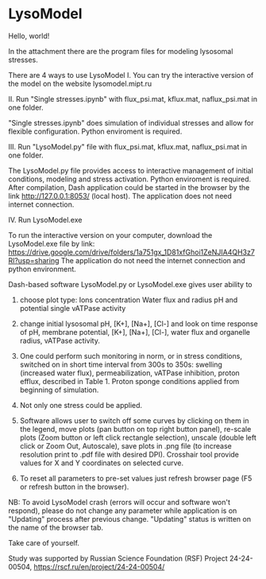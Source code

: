# LysoModel
Hello, world!

In the attachment there are the program files for modeling lysosomal stresses.

There are 4 ways to use LysoModel
I. You can try the interactive version of the model on the website lysomodel.mipt.ru

II. Run "Single stresses.ipynb" with flux_psi.mat, kflux.mat, naflux_psi.mat in one folder.

"Single stresses.ipynb" does simulation of individual stresses and allow for flexible configuration.
Python enviroment is required.

III. Run "LysoModel.py" file with flux_psi.mat, kflux.mat, naflux_psi.mat in one folder.

The LysoModel.py file provides access to interactive management  of initial conditions, modeling and stress activation.
Python enviroment is required. After compilation, Dash application could be started in the browser by the link http://127.0.0.1:8053/ (local host). 
The application does not need internet connection.

IV. Run LysoModel.exe

To run the interactive version on your computer, download the LysoModel.exe file by link: https://drive.google.com/drive/folders/1a751gx_1D81xfGhoi1ZeNJIA4QH3z7Rl?usp=sharing 
The application do not need the internet connection and python environment. 

Dash-based software LysoModel.py or LysoModel.exe gives user ability to 
1. choose plot type: 
Ions concentration
Water flux and radius
pH and potential
single vATPase activity

2. change initial lysosomal pH, [K+], [Na+], [Cl-] and look on time response of pH, membrane potential, [K+], [Na+], [Cl-], water flux and organelle radius, vATPase activity. 

3. One could perform such monitoring in norm, or in stress conditions, switched on in short time interval from 300s to 350s: swelling (increased water flux), permeabilization, vATPase inhibition, proton efflux, described in Table 1. 
Proton sponge conditions applied from beginning of simulation. 

4. Not only one stress could be applied. 

5. Software allows user to 
switch off some curves by clicking on them in the legend, move plots (pan button on top right button panel), 
re-scale plots (Zoom button or left click rectangle selection), 
unscale (double left click or Zoom Out, Autoscale), 
save plots in .png file (to increase resolution print to .pdf file with desired DPI). 
Crosshair tool provide values for X and Y coordinates on selected curve. 

6. To reset all parameters to pre-set values just refresh browser page (F5 or refresh button in the browser).

NB: To avoid LysoModel crash (errors will occur and software won't respond), please do not change any parameter while application is on "Updating" process after previous change. "Updating" status is written on the name of the browser tab.

Take care of yourself.


Study was supported by Russian Science Foundation (RSF) Project 24-24-00504, https://rscf.ru/en/project/24-24-00504/
